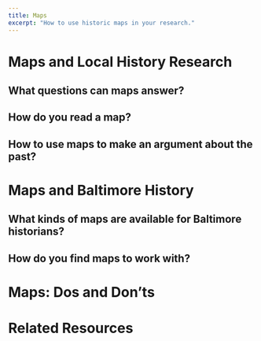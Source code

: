 ```yaml
---
title: Maps
excerpt: "How to use historic maps in your research."
---
```


# Maps and Local History Research
## What questions can maps answer?
## How do you read a map?
## How to use maps to make an argument about the past?

# Maps and Baltimore History
## What kinds of maps are available for Baltimore historians?
## How do you find maps to work with?

# Maps: Dos and Don’ts

# Related Resources

